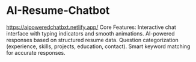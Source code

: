# AI-Resume-Chatbot
https://aipoweredchatbxt.netlify.app/  Core Features:  Interactive chat interface with typing indicators and smooth animations. AI-powered responses based on structured resume data. Question categorization (experience, skills, projects, education, contact). Smart keyword matching for accurate responses.

